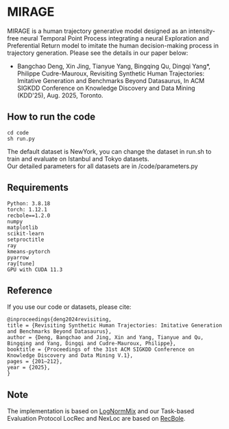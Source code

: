 # MIRAGE
MIRAGE is a human trajectory generative model designed as an intensity-free neural Temporal Point Process integrating a neural Exploration and Preferential Return model to imitate the human decision-making process in trajectory generation. Please see the details in our paper below:  
- Bangchao Deng, Xin Jing, Tianyue Yang, Bingqing Qu, Dingqi Yang*, Philippe Cudre-Mauroux, Revisiting Synthetic Human Trajectories: Imitative Generation and Benchmarks Beyond Datasaurus, In ACM SIGKDD Conference on Knowledge Discovery and Data Mining (KDD'25), Aug. 2025, Toronto.
  
## How to run the code
```
cd code
sh run.py
```
The default dataset is NewYork, you can change the dataset in run.sh to train and evaluate on Istanbul and Tokyo datasets.  
Our detailed parameters for all datasets are in /code/parameters.py

## Requirements
```
Python: 3.8.18  
torch: 1.12.1  
recbole==1.2.0  
numpy  
matplotlib  
scikit-learn  
setproctitle  
ray  
kmeans-pytorch  
pyarrow  
ray[tune]  
GPU with CUDA 11.3
```

## Reference
If you use our code or datasets, please cite:
```
@inproceedings{deng2024revisiting,
title = {Revisiting Synthetic Human Trajectories: Imitative Generation and Benchmarks Beyond Datasaurus},
author = {Deng, Bangchao and Jing, Xin and Yang, Tianyue and Qu, Bingqing and Yang, Dingqi and Cudre-Mauroux, Philippe},
booktitle = {Proceedings of the 31st ACM SIGKDD Conference on Knowledge Discovery and Data Mining V.1},
pages = {201–212},
year = {2025},
}
```
## Note
The implementation is based on [LogNormMix](https://github.com/shchur/ifl-tpp) and our Task-based Evaluation Protocol LocRec and NexLoc are based on [RecBole](https://github.com/RUCAIBox/RecBole).
